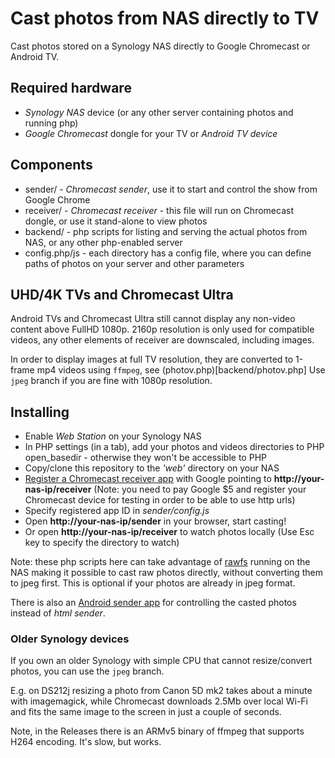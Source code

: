 Cast photos from NAS directly to TV
===================================

Cast photos stored on a Synology NAS directly to Google Chromecast or Android TV.

## Required hardware

- *Synology NAS* device (or any other server containing photos and running php)
- *Google Chromecast* dongle for your TV or *Android TV device*

## Components

* sender/ - *Chromecast sender*, use it to start and control the show from Google Chrome
* receiver/ - *Chromecast receiver* - this file will run on Chromecast dongle, or use it stand-alone to view photos
* backend/ - php scripts for listing and serving the actual photos from NAS, or any other php-enabled server
* config.php/js - each directory has a config file, where you can define paths of photos on your server and other parameters

## UHD/4K TVs and Chromecast Ultra

Android TVs and Chromecast Ultra still cannot display any non-video content above FullHD 1080p.
2160p resolution is only used for compatible videos, any other elements of receiver are downscaled, including images.

In order to display images at full TV resolution, they are converted to 1-frame mp4 videos using `ffmpeg`, see (photov.php)[backend/photov.php]
Use `jpeg` branch if you are fine with 1080p resolution.

## Installing

- Enable *Web Station* on your Synology NAS
- In PHP settings (in a tab), add your photos and videos directories to PHP open_basedir - otherwise they won't be accessible to PHP
- Copy/clone this repository to the *'web'* directory on your NAS
- [Register a Chromecast receiver app](https://cast.google.com/publish/) with Google pointing to **http://your-nas-ip/receiver**
  (Note: you need to pay Google $5 and register your Chromecast device for testing in order to be able to use http urls)
- Specify registered app ID in *sender/config.js*
- Open **http://your-nas-ip/sender** in your browser, start casting!
- Or open **http://your-nas-ip/receiver** to watch photos locally (Use Esc key to specify the directory to watch)

Note: these php scripts here can take advantage of [rawfs](http://github.com/angryziber/rawfs) running on the NAS making it 
possible to cast raw photos directly, without converting them to jpeg first. This is optional if your photos are already 
in jpeg format.

There is also an [Android sender app](https://github.com/angryziber/synology-cast-photos-android) for controlling the casted photos instead of *html sender*.

### Older Synology devices

If you own an older Synology with simple CPU that cannot resize/convert photos, you can use the `jpeg` branch. 

E.g. on DS212j resizing a photo from Canon 5D mk2 takes about a minute with imagemagick, while Chromecast downloads 2.5Mb
over local Wi-Fi and fits the same image to the screen in just a couple of seconds.

Note, in the Releases there is an ARMv5 binary of ffmpeg that supports H264 encoding. It's slow, but works.
